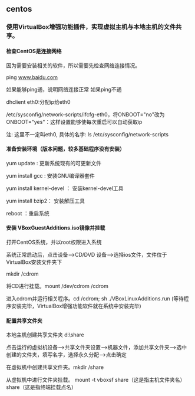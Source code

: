## centos

### 使用VirtualBox增强功能插件，实现虚拟主机与本地主机的文件共享。

#### 检查CentOS是连接网络

因为需要安装相关的软件，所以需要先检查网络连接情况。

ping www.baidu.com

如果能够ping通，说明网络连接正常
如果ping不通

dhclient eth0:分配ip给eth0

/etc/sysconfig/network-scripts/ifcfg-eth0，将ONBOOT="no"改为ONBOOT="yes"：这样设置能够使每次重启可以自动获取ip

注: 这里不一定叫eth0, 具体的名字: ls /etc/sysconfig/network-scripts


#### 准备安装环境（版本问题，较多基础程序没有安装）

yum update : 更新系统现有的可更新文件

yum install gcc : 安装GNU编译器套件

yum install kernel-devel ： 安装kernel-devel工具

yum install bzip2： 安装解压工具

reboot ：重启系统

#### 安装 VBoxGuestAdditions.iso镜像并挂载

打开CentOS系统，并以root权限进入系统

系统正常启动后，点击设备——>CD/DVD 设备——>选择ios文件，文件位于VirtualBox安装文件夹下

mkdir /cdrom

将CD进行挂载。mount /dev/cdrom /cdrom 

进入cdrom并运行相关程序。cd /cdrom; sh ./VBoxLinuxAdditions.run (等待程序安装完毕，VirtualBox增强功能软件就在系统中安装完毕)


#### 配置共享文件夹

本地主机创建共享文件夹 d:\share

点击运行的虚拟机设备——>共享文件夹设置——>机器文件，添加共享文件夹——>选中创建的文件夹，填写名字，选择永久分配——>点击确定

在虚拟机中创建共享文件夹。mkdir /share

从虚拟机中进行文件夹挂载。 mount -t vboxsf share（这是指主机文件夹名） share（这是指终端挂载点名）
